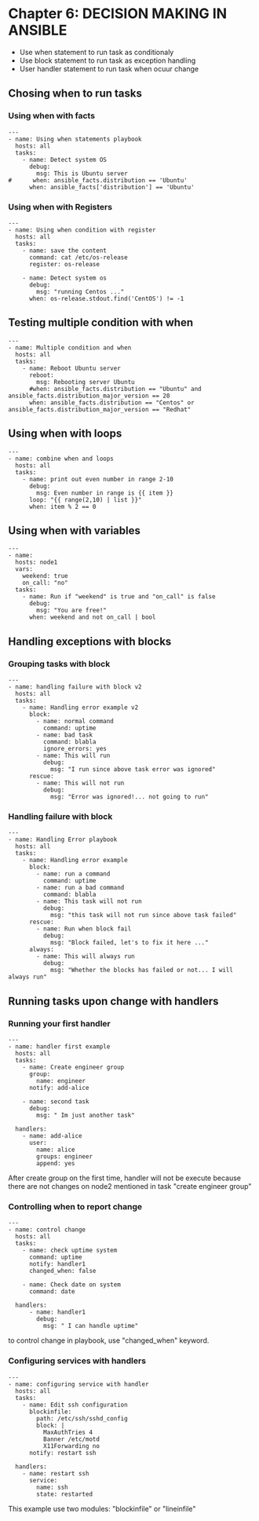 # Chapter 6: DECISION MAKING IN ANSIBLE

- Use when statement to run task as conditionaly
- Use block statement to run task as exception handling
- User handler statement to run task when ocuur change

## Chosing when to run tasks
### Using when with facts

```
---
- name: Using when statements playbook
  hosts: all
  tasks:
    - name: Detect system OS
      debug:
        msg: This is Ubuntu server
#      when: ansible_facts.distribution == 'Ubuntu'
      when: ansible_facts['distribution'] == 'Ubuntu'
```

### Using when with Registers

```
---
- name: Using when condition with register
  hosts: all
  tasks:
    - name: save the content
      command: cat /etc/os-release
      register: os-release
      
    - name: Detect system os
      debug:
        msg: "running Centos ..."
      when: os-release.stdout.find('CentOS') != -1
```

## Testing multiple condition with when

```
---
- name: Multiple condition and when
  hosts: all
  tasks:
    - name: Reboot Ubuntu server
      reboot:
        msg: Rebooting server Ubuntu
      #when: ansible_facts.distribution == "Ubuntu" and ansible_facts.distribution_major_version == 20
      when: ansible_facts.distribution == "Centos" or ansible_facts.distribution_major_version == "Redhat"
```

## Using when with loops

```
---
- name: combine when and loops
  hosts: all
  tasks:
    - name: print out even number in range 2-10
      debug:
        msg: Even number in range is {{ item }}
      loop: "{{ range(2,10) | list }}"
      when: item % 2 == 0
```

## Using when with variables

```
---
- name: 
  hosts: node1
  vars:
    weekend: true
    on_call: "no"
  tasks:
    - name: Run if "weekend" is true and "on_call" is false
      debug:
        msg: "You are free!"
      when: weekend and not on_call | bool
```

## Handling exceptions with blocks
### Grouping tasks with block

```
---
- name: handling failure with block v2
  hosts: all
  tasks:
    - name: Handling error example v2
      block:
        - name: normal command
          command: uptime
        - name: bad task
          command: blabla
          ignore_errors: yes
        - name: This will run
          debug:
            msg: "I run since above task error was ignored"
      rescue:
        - name: This will not run
          debug:
            msg: "Error was ignored!... not going to run"
```

### Handling failure with block

```
---
- name: Handling Error playbook
  hosts: all
  tasks:
    - name: Handling error example
      block:
        - name: run a command
          command: uptime
        - name: run a bad command
          command: blabla
        - name: This task will not run
          debug:
            msg: "this task will not run since above task failed"        
      rescue:
        - name: Run when block fail
          debug:
            msg: "Block failed, let's to fix it here ..."
      always:
        - name: This will always run
          debug:
            msg: "Whether the blocks has failed or not... I will always run"
```

## Running tasks upon change with handlers

### Running your first handler

```
---
- name: handler first example
  hosts: all
  tasks:
    - name: Create engineer group
      group:
        name: engineer
      notify: add-alice

    - name: second task
      debug:
        msg: " Im just another task"

  handlers:
    - name: add-alice
      user:
        name: alice
        groups: engineer
        append: yes

```

After create group on the first time, handler will not be execute because there are not changes on node2 mentioned in task "create engineer group"

### Controlling when to report change

```
---
- name: control change
  hosts: all
  tasks:
    - name: check uptime system
      command: uptime
      notify: handler1
      changed_when: false
    
    - name: Check date on system
      command: date
  
  handlers:
      - name: handler1
        debug:
          msg: " I can handle uptime"
```

to control change in playbook, use "changed_when" keyword.

### Configuring services with handlers

```
---
- name: configuring service with handler
  hosts: all
  tasks:
    - name: Edit ssh configuration
      blockinfile:
        path: /etc/ssh/sshd_config
        block: | 
          MaxAuthTries 4
          Banner /etc/motd
          X11Forwarding no
      notify: restart ssh
      
  handlers:
    - name: restart ssh
      service:
        name: ssh
        state: restarted
```

This example use two modules: "blockinfile" or "lineinfile"


